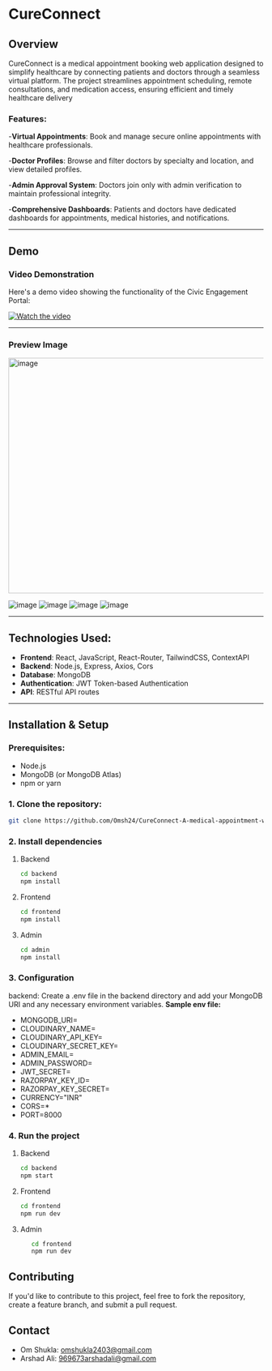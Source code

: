 # CureConnect

## Overview
CureConnect is a medical appointment booking web application designed to simplify healthcare by connecting patients and doctors through a seamless virtual platform. The project streamlines appointment scheduling, remote consultations, and medication access, ensuring efficient and timely healthcare delivery

### Features:


-**Virtual Appointments**: Book and manage secure online appointments with healthcare professionals.

-**Doctor Profiles**: Browse and filter doctors by specialty and location, and view detailed profiles.

-**Admin Approval System**: Doctors join only with admin verification to maintain professional integrity.

-**Comprehensive Dashboards**: Patients and doctors have dedicated dashboards for appointments, medical histories, and notifications.

---

## Demo

### Video Demonstration
Here's a demo video showing the functionality of the Civic Engagement Portal:

[![Watch the video](<img width="1604" height="838" alt="image" src="https://github.com/user-attachments/assets/cefa3abe-dc8e-4981-88f0-429800fbc434" />
)](https://drive.google.com/file/d/1myPL3z8fu4DhwnI7TTjDNkK58fcyXx5w/view?usp=sharing)


---

### Preview Image
<img width="1271" height="465" alt="image" src="https://github.com/user-attachments/assets/ef64ac5b-f67e-4ec0-a924-1a9e577b27ee" />

![image](<img width="1533" height="838" alt="image" src="https://github.com/user-attachments/assets/a138615c-21d7-4955-af3a-7902c7f81f9a" />
)
![image](<img width="1635" height="820" alt="image" src="https://github.com/user-attachments/assets/b6f40c80-c97d-4696-ae39-008560a32656" />
)
![image](<img width="1622" height="848" alt="image" src="https://github.com/user-attachments/assets/2c99bf18-edd8-4f07-a974-200f65ef09de" />
)
![image](<img width="636" height="773" alt="image" src="https://github.com/user-attachments/assets/d8687cd2-d272-4e9b-a78e-17cc81e7b272" />
)


---

## Technologies Used:
- **Frontend**: React, JavaScript, React-Router, TailwindCSS, ContextAPI
- **Backend**: Node.js, Express, Axios, Cors
- **Database**: MongoDB
- **Authentication**: JWT Token-based Authentication
- **API**: RESTful API routes

---

## Installation & Setup

### Prerequisites:
- Node.js
- MongoDB (or MongoDB Atlas)
- npm or yarn

### 1. Clone the repository:
```bash
git clone https://github.com/Omsh24/CureConnect-A-medical-appointment-website.git

```
### 2. Install dependencies
1. Backend
   ```bash
   cd backend
   npm install
   ```
2. Frontend
   ```bash
   cd frontend
   npm install
   ```
3. Admin
   ```bash
   cd admin
   npm install
   
### 3. Configuration
backend: Create a .env file in the backend directory and add your MongoDB URI and any necessary environment variables.
**Sample env file:**
- MONGODB_URI= 
- CLOUDINARY_NAME=
- CLOUDINARY_API_KEY=
- CLOUDINARY_SECRET_KEY=
- ADMIN_EMAIL=
- ADMIN_PASSWORD=
- JWT_SECRET=
- RAZORPAY_KEY_ID=
- RAZORPAY_KEY_SECRET=
- CURRENCY="INR"
- CORS=*
- PORT=8000

### 4. Run the project
1. Backend
   ```bash
   cd backend
   npm start
   ```
2. Frontend
   ```bash
   cd frontend
   npm run dev
3. Admin
   ```bash
      cd frontend
      npm run dev

## Contributing
If you'd like to contribute to this project, feel free to fork the repository, create a feature branch, and submit a pull request.

## Contact
- Om Shukla: omshukla2403@gmail.com
- Arshad Ali: 969673arshadali@gmail.com
